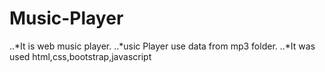 # Music-Player
..*It is web music player.
..*usic Player use data from mp3 folder.
..*It was used html,css,bootstrap,javascript
